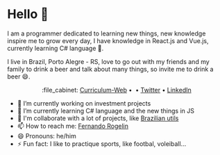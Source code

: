 # Hello 👋

I am a programmer dedicated to learning new things, new knowledge inspire me to grow every day, I have knowledge in React.js and Vue.js, currently learning C# language :book:.

I live in Brazil, Porto Alegre - RS, love to go out with my friends and my family to drink a beer and talk about many things, so invite me to drink a beer :smile:.

<p align="center">
  :file_cabinet: <a href="https://www.fernandorogelin.com/">Curriculum-Web</a> •
  <a href="https://twitter.com/intent/follow?screen_name=Nando_Rogelin&tw_p=followbutton"><img src="https://img.shields.io/twitter/follow/Nando_Rogelin?label=%40Nando_Rogelin&style=social" alt=""></a> •
  <a href="https://twitter.com/Nando_Rogelin">Twitter</a> •
  <a href="https://www.linkedin.com/in/fernando-rogelin">LinkedIn</a>
</p>

- 🔭 I’m currently working on investment projects
- 🌱 I’m currently learning C# language and the new things in JS
- 👯 I'm collaborate with a lot of projects, like [Brazilian utils](https://github.com/brazilian-utils/brazilian-utils)
- 📫 How to reach me: [Fernando Rogelin](https://www.fernandorogelin.com/)
- 😄 Pronouns: he/him
- ⚡ Fun fact: I like to practique sports, like footbal, voleiball...

<!--
**FernandoRogelin/FernandoRogelin** is a ✨ _special_ ✨ repository because its `README.md` (this file) appears on your GitHub profile.
Here are some ideas to get you started:
-->
